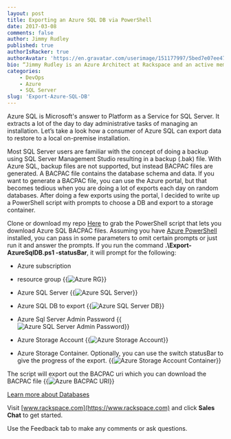 ```yaml
---
layout: post
title: Exporting an Azure SQL DB via PowerShell
date: 2017-03-08
comments: false
author: Jimmy Rudley
published: true
authorIsRacker: true
authorAvatar: 'https://en.gravatar.com/userimage/151177997/5bed7e07ee47533cbd34b951d463bcb7.jpg'
bio: “Jimmy Rudley is an Azure Architect at Rackspace and an active member of the Azure community. He focuses on solving large and complex architecture and automation problems within Azure."
categories:
    - DevOps
    - Azure
    - SQL Server
slug: 'Export-Azure-SQL-DB' 
---
```

Azure SQL is Microsoft's answer to Platform as a Service for SQL Server. It extracts a lot of the day to day administrative tasks of managing an installation. Let’s take a look how a consumer of Azure SQL can export data to restore to a local on-premise installation.

<!--more-->

Most SQL Server users are familiar with the concept of doing a backup using SQL Server Management Studio resulting in a backup (.bak) file. With Azure SQL, backup files are not supported, but instead BACPAC files are generated. A BACPAC file contains the database schema and data. If you want to generate a BACPAC file, you can use the Azure portal, but that becomes tedious when you are doing a lot of exports each day on random databases. After doing a few exports using the portal, I decided to write up a PowerShell script with prompts to choose a DB and export to a storage container.

Clone or download my repo [Here](https://github.com/jrudley/export-AzureSqlDb) to grab the PowerShell script that lets you download Azure SQL BACPAC files. Assuming you have [Azure PowerShell](https://azure.microsoft.com/en-us/downloads/) installed, you can pass in some parameters to omit certain prompts or just run it and answer the prompts. If you run the command **.\Export-AzureSqlDB.ps1 -statusBar**, it will prompt for the following:

* Azure subscription

* resource group
{{<image src="selectrg.png" title="Azure RG" alt="Azure RG">}}
* Azure SQL Server
{{<image src="selectazuresqlserver.png" title="Azure SQL Server" alt="Azure SQL Server">}}
* Azure SQL DB to export
{{<image src="selectazuresqldb.png" title="Azure SQL Server DB" alt="Azure SQL Server DB">}}
* Azure Sql Server Admin Password
{{<image src="entersqladminpass.png" title="Azure SQL Server Admin Password" alt="Azure SQL Server Admin Password">}}
* Azure Storage Account
{{<image src="selectstorageacct.png" title="Azure Storage Account" alt="Azure Storage Account">}}
* Azure Storage Container. Optionally, you can use the switch statusBar to give the progress of the export.
{{<image src="selectstoragecontainer.png" title="Azure Storage Account Container" alt="Azure Storage Account Container">}}

The script will export out the BACPAC uri which you can download the BACPAC file
{{<image src="uri.png" title="Azure BACPAC URI" alt="Azure BACPAC URI">}}

<a class="cta red" id="cta" href="https://www.rackspace.com/dba-services">Learn more about Databases</a>

Visit [www.rackspace.com](https://www.rackspace.com) and click **Sales Chat**
to get started.

Use the Feedback tab to make any comments or ask questions.
